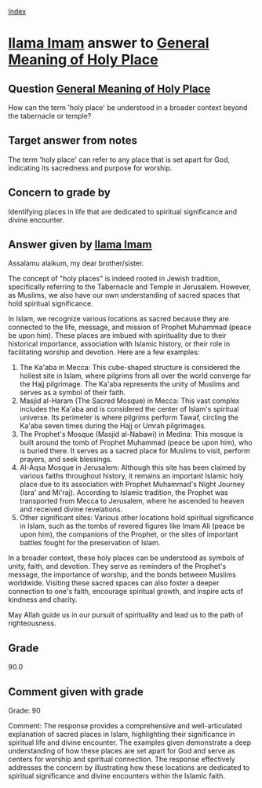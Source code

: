 
[Index](../../index.md)
# [llama Imam](../../answering_models/llama_Imam.md) answer to [General Meaning of Holy Place](../../questions/General_Meaning_of_Holy_Place.md)

## Question [General Meaning of Holy Place](../../questions/General_Meaning_of_Holy_Place.md)
How can the term 'holy place' be understood in a broader context beyond the tabernacle or temple?

## Target answer from notes
The term 'holy place' can refer to any place that is set apart for God, indicating its sacredness and purpose for worship.

## Concern to grade by
Identifying places in life that are dedicated to spiritual significance and divine encounter.

## Answer given by [llama Imam](../../answering_models/llama_Imam.md)
Assalamu alaikum, my dear brother/sister.

The concept of "holy places" is indeed rooted in Jewish tradition, specifically referring to the Tabernacle and Temple in Jerusalem. However, as Muslims, we also have our own understanding of sacred spaces that hold spiritual significance.

In Islam, we recognize various locations as sacred because they are connected to the life, message, and mission of Prophet Muhammad (peace be upon him). These places are imbued with spirituality due to their historical importance, association with Islamic history, or their role in facilitating worship and devotion. Here are a few examples:

1. The Ka'aba in Mecca: This cube-shaped structure is considered the holiest site in Islam, where pilgrims from all over the world converge for the Hajj pilgrimage. The Ka'aba represents the unity of Muslims and serves as a symbol of their faith.
2. Masjid al-Haram (The Sacred Mosque) in Mecca: This vast complex includes the Ka'aba and is considered the center of Islam's spiritual universe. Its perimeter is where pilgrims perform Tawaf, circling the Ka'aba seven times during the Hajj or Umrah pilgrimages.
3. The Prophet's Mosque (Masjid al-Nabawi) in Medina: This mosque is built around the tomb of Prophet Muhammad (peace be upon him), who is buried there. It serves as a sacred place for Muslims to visit, perform prayers, and seek blessings.
4. Al-Aqsa Mosque in Jerusalem: Although this site has been claimed by various faiths throughout history, it remains an important Islamic holy place due to its association with Prophet Muhammad's Night Journey (Isra' and Mi'raj). According to Islamic tradition, the Prophet was transported from Mecca to Jerusalem, where he ascended to heaven and received divine revelations.
5. Other significant sites: Various other locations hold spiritual significance in Islam, such as the tombs of revered figures like Imam Ali (peace be upon him), the companions of the Prophet, or the sites of important battles fought for the preservation of Islam.

In a broader context, these holy places can be understood as symbols of unity, faith, and devotion. They serve as reminders of the Prophet's message, the importance of worship, and the bonds between Muslims worldwide. Visiting these sacred spaces can also foster a deeper connection to one's faith, encourage spiritual growth, and inspire acts of kindness and charity.

May Allah guide us in our pursuit of spirituality and lead us to the path of righteousness.

## Grade
90.0

## Comment given with grade
Grade: 90

Comment: The response provides a comprehensive and well-articulated explanation of sacred places in Islam, highlighting their significance in spiritual life and divine encounter. The examples given demonstrate a deep understanding of how these places are set apart for God and serve as centers for worship and spiritual connection. The response effectively addresses the concern by illustrating how these locations are dedicated to spiritual significance and divine encounters within the Islamic faith.
